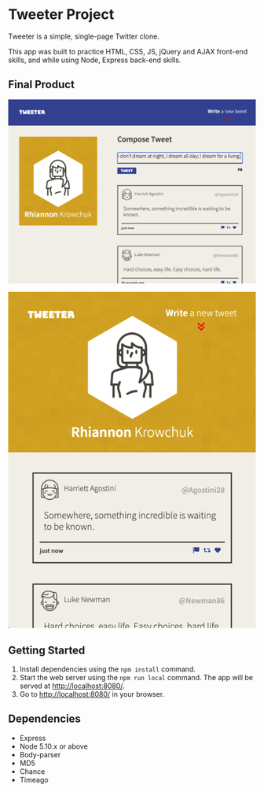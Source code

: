 # Tweeter Project

Tweeter is a simple, single-page Twitter clone.

This app was built to practice HTML, CSS, JS, jQuery and AJAX front-end skills, and while using Node, Express back-end skills.

## Final Product
!["Desktop view with compose tweet form visible above populated tweets"](https://github.com/rkrowchuk/tweeter/blob/master/docs/Desktop_composeTweet.png?raw=true)

!["Mobile view with compose tweet form hidden showing only populated tweets"](https://github.com/rkrowchuk/tweeter/blob/master/docs/Mobile_composeHidden.png?raw=true)


## Getting Started

1. Install dependencies using the `npm install` command.
2. Start the web server using the `npm run local` command. The app will be served at <http://localhost:8080/>.
3. Go to <http://localhost:8080/> in your browser.

## Dependencies

- Express
- Node 5.10.x or above
- Body-parser
- MD5
- Chance
- Timeago


